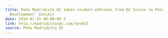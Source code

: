```yaml
---
title: Peña Madridista DC takes student-athletes from DC Scores to Pelé’s ‘Gols for
  Development’ Exhibit
date: 2014-01-25 00:00:00 Z
link: http://madridistasdc.com/?p=653
source: Peña Madridista DC
---
```


